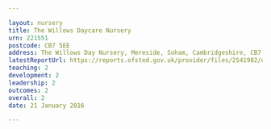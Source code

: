 ```yaml
---

layout: nursery
title: The Willows Daycare Nursery
urn: 221551
postcode: CB7 5EE
address: The Willows Day Nursery, Mereside, Soham, Cambridgeshire, CB7 5EE
latestReportUrl: https://reports.ofsted.gov.uk/provider/files/2541982/urn/221551.pdf
teaching: 2
development: 2
leadership: 2
outcomes: 2
overall: 2
date: 21 January 2016

---
```

